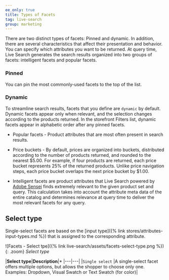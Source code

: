 ```yaml
---
ee_only: true
title: Types of Facets
tag: live-search
group: marketing
---
```


There are two distinct types of facets: Pinned and dynamic. In addition, there are several characteristics that affect their presentation and behavior. You can specify which attributes you want to be returned. At query time, Live Search generates the search results organized into two groups of facets: intelligent facets and popular facets.

### Pinned

You can pin the most commonly-used facets to the top of the list.

### Dynamic

To streamline search results, facets that you define are `dynamic` by default. Dynamic facets appear only when relevant, and the selection changes according to the products returned. In the storefront Filters list, dynamic facets appear in alphabetic order after any pinned facets.

- Popular facets - Product attributes that are most often present in search results.

- Price buckets - By default, prices are organized into buckets, distributed according to the number of products returned, and rounded to the nearest $5.00. For example, if four products are returned, each price bucket represents 25% of the returned products. Unlike price navigation steps, each price bucket overlaps the next price bucket by $1.00.

- Intelligent facets are product attributes that Live Search powered by [Adobe Sensei](https://www.adobe.com/sensei.html) finds extremely relevant to the given product set and query. This calculation takes into account the attribute meta data of the entire catalog and determines relevance at query time to deliver the most relevant facets for any query.

## Select type

Single-select facets are based on the [input type]({% link stores/attributes-input-types.md %}) that is assigned to the corresponding attribute.

![Facets - Select tpe]({% link live-search/assets/facets-select-type.png %}){: .zoom}
_Select type_

|**Select type**|**Description**|*
|---|---|
|`Single select` |A single-select facet offers multiple options, but allows the shopper to choose only one. Examples: Dropdown, Visual Swatch or Text Swatch (for color)|
